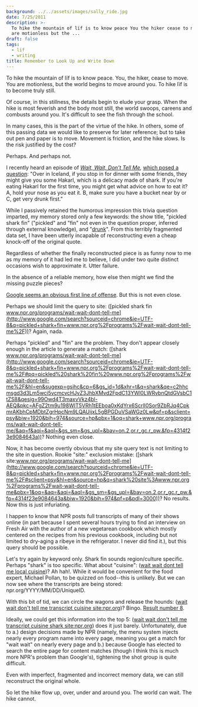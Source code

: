 ```yaml
---
background: ../../assets/images/sally_ride.jpg
date: 7/25/2011
description: >-
  To hike the mountain of lïf is to know peace You the hiker cease to move You
  are motionless but the ...
draft: false
tags:
  - lïf
  - writing
title: Remember to Look Up and Write Down
---
```

  
To hike the mountain of lïf is to know peace. You, the hiker, cease to move. You are motionless, but the world begins to move around you. To hike lïf is to become truly still.  
  
Of course, in this stillness, the details begin to elude your grasp. When the hike is most feverish and the body most still, the world swoops, careens and combusts around you. It's difficult to see the fish through the school.  
  
In many cases, this is the part of the virtue of the hike. In others, some of this passing data we would like to preserve for later reference; but to take out pen and paper is to move. Movement is friction, and the hike slows. Is the risk justified by the cost?  
  
Perhaps. And perhaps not.  
  
I recently heard an episode of *[Wait, Wait, Don't Tell Me](http://www.npr.org/programs/wait-wait-dont-tell-me/),* [which posed a question](http://www.npr.org/2011/05/28/136716752/chef-bob-waggoner-plays-not-my-job): "Over in Iceland, if you stop in for dinner with some friends, they might give you some Hakarl, which is a delicacy made of shark. If you're eating Hakarl for the first time, you might get what advice on how to eat it? A, hold your nose as you eat it. B, make sure you have a bucket near by or C, get very drunk first."  
  
While I passively retained the humorous impression this trivia question imparted, my memory stored only a few keywords: the show title, "pickled shark fin" ("pickled" and "fin" not even in the question proper, inferred through external knowledge), and "[drunk](http://shirt.woot.com/Shirts/the-binge)". From this terribly fragmented data set, I have been utterly incapable of reconstructing even a cheap knock-off of the original quote.  
  
Regardless of whether the finally reconstructed piece is as funny now to me as my memory of it had led me to believe, I did under two quite distinct occasions wish to approximate it. Utter failure.  
  
In the absence of a reliable memory, how else then might we find the missing puzzle pieces?  
  
[Google seems an obvious first line of offense](http://www.google.com/search?sourceid=chrome&ie=UTF-8&q=wait+wait+don't+tell+me+pickled+shark+fin). But this is not even close.  
  
Perhaps we should limit the query to site: ([pickled shark fin www.npr.org/programs/wait-wait-dont-tell-me](http://www.google.com/search?sourceid=chrome&ie=UTF-8&q=pickled+shark+fin+www.npr.org%2Fprograms%2Fwait-wait-dont-tell-me%2F))? Again, nada.  
  
Perhaps "pickled" and "fin" are the problem. They don't appear closely enough in the article to generate a match: ([shark www.npr.org/programs/wait-wait-dont-tell-me](http://www.google.com/search?sourceid=chrome&ie=UTF-8&q=pickled+shark+fin+www.npr.org%2Fprograms%2Fwait-wait-dont-tell-me%2F#pq=pickled%20shark%20fin%20www.npr.org%2Fprograms%2Fwait-wait-dont-tell-me%2F&hl=en&sugexp=gsihc&cp=6&gs_id=1d&xhr=t&q=shark&qe=c2hhcmsgd3d3Lm5wci5vcmcvcHJvZ3JhbXMvd2FpdC13YWl0LWRvbnQtdGVsbC1tZS8&qesig=99Owd4T3maxvVkz4bl-AEQ&pkc=AFgZ2tm9u198WIT5VRh1tEEboa0xKdYrx6ScrlI0Sor9ZbRJq4CpkmrAKbhCpMDbtZgrHpcNm9LQAUijxL5gBPGDuVSaWGz0Lw&pf=p&sclient=psy&biw=1920&bih=974&source=hp&pbx=1&oq=shark+www.npr.org/programs/wait-wait-dont-tell-me/&aq=f&aqi=&aql=&gs_sm=&gs_upl=&bav=on.2,or.r_gc.r_pw.&fp=4314f23e9084643a))? Nothing even close.  
  
Now, it has become overtly obvious that my site query text is not limiting to the site in question. Rookie "site:" exclusion mistake: ([shark site:www.npr.org/programs/wait-wait-dont-tell-me](http://www.google.com/search?sourceid=chrome&ie=UTF-8&q=pickled+shark+fin+www.npr.org%2Fprograms%2Fwait-wait-dont-tell-me%2F#sclient=psy&hl=en&source=hp&q=shark%20site%3Awww.npr.org%2Fprograms%2Fwait-wait-dont-tell-me&pbx=1&oq=&aq=&aqi=&aql=&gs_sm=&gs_upl=&bav=on.2,or.r_gc.r_pw.&fp=4314f23e9084643a&biw=1920&bih=974&pf=p&pdl=3000))? No results. Now this is just infuriating.  
  
I happen to know that NPR posts full transcripts of many of their shows online (in part because I spent several hours trying to find an interview on Fresh Air with the author of a new vegetarean cookbook which mostly centered on the recipes from his previous cookbook, including but not limited to dry-aging a ribeye in the refrigerator. I never did find it.), but this query should be possible.  
  
Let's try again by keyword only. Shark fin sounds region/culture specific. Perhaps "shark" is too specific. What about "cuisine": ([wait wait dont tell me local cuisine](http://www.google.com/search?sourceid=chrome&ie=UTF-8&q=pickled+shark+fin+www.npr.org%2Fprograms%2Fwait-wait-dont-tell-me%2F#pq=pickled%20shark%20wait%20wait%20dont%20tell%20me&hl=en&sugexp=gsihc&cp=33&gs_id=1g&xhr=t&q=wait+wait+dont+tell+me+local+cuisine&qe=d2FpdCB3YWl0IGRvbnQgdGVsbCBtZSBsb2NhbCBjdWlz&qesig=2U6afq6o75T_9Nr4FK6u6Q&pkc=AFgZ2tnXLaHky1LJ9yMrW36JzjRcR7WdUbNzYBr62WyttheuHfKry7cq2hYucR9UWFNTRQvE8lb0aB6eEE271p8CFu0wDAdu8Q&pf=p&sclient=psy&biw=1920&bih=974&source=hp&pbx=1&oq=wait+wait+dont+tell+me+local+cuis&aq=0n&aqi=q-n1&aql=f&gs_sm=&gs_upl=&bav=on.2,or.r_gc.r_pw.&fp=4314f23e9084643a))? Ah hah!. While it would be convenient for the food expert, Michael Pollan, to be quizzed on food--this is unlikely. But we can now see where the transcripts are being stored: npr.org/YYYY/MM/DD/UniqueID.  
  
With this bit of tid, we can circle the wagons and release the hounds: ([wait wait don't tell me transcript cuisine site:npr.org](http://www.google.com/search?q=wait+wait+don%27t+tell+me+transcript+cuisine+site:www.npr.org&hl=en#sclient=psy&hl=en&source=hp&q=wait+wait+don't+tell+me+transcript+cuisine+site:npr.org&pbx=1&oq=wait+wait+don't+tell+me+transcript+cuisine+site:npr.org&aq=f&aqi=&aql=1&gs_sm=e&gs_upl=16866l17378l0l18705l4l4l0l0l0l3l834l2844l5-2.2l4&bav=on.2,or.r_gc.r_pw.&fp=4314f23e9084643a&biw=1920&bih=974))? Bingo. [Result number 8](http://www.google.com/url?sa=t&source=web&cd=8&ved=0CEkQFjAH&url=http%3A%2F%2Fwww.npr.org%2F2011%2F05%2F28%2F136716752%2Fchef-bob-waggoner-plays-not-my-job&ei=ri0uTu2SA43OsgaylaDuDw&usg=AFQjCNGrhotrdcQTVpTxaZTv2DMOAJIEAw&sig2=52KWZNKDekgnKKB4PYYRuw).  
  
Ideally, we could get this information into the top 5: ([wait wait don't tell me transcript cuisine shark site:npr.org](http://www.google.com/search?q=wait+wait+don%27t+tell+me+transcript+cuisine+site:www.npr.org&hl=en#sclient=psy&hl=en&source=hp&q=wait+wait+don't+tell+me+transcript+cuisine+shark+site:npr.org&pbx=1&oq=wait+wait+don't+tell+me+transcript+cuisine+shark+site:npr.org&aq=f&aqi=&aql=1&gs_sm=e&gs_upl=98204l99164l1l99530l6l4l0l0l0l1l788l788l6-1l1&bav=on.2,or.r_gc.r_pw.&fp=4314f23e9084643a&biw=1920&bih=974)) does it just barely. Unfortunately, due to a.) design decisions made by NPR (namely, the menu system injects nearly every program name into every page, meaning you get a match for "wait wait" on nearly every page and b.) because Google has elected to search the entire page for content matches (though I think this is much more NPR's problem than Google's), tightening the shot group is quite difficult.  
  
Even with imperfect, fragmented and incorrect memory data, we can still reconstruct the original whole.  
  
So let the hike flow up, over, under and around you. The world can wait. The hike cannot.  
